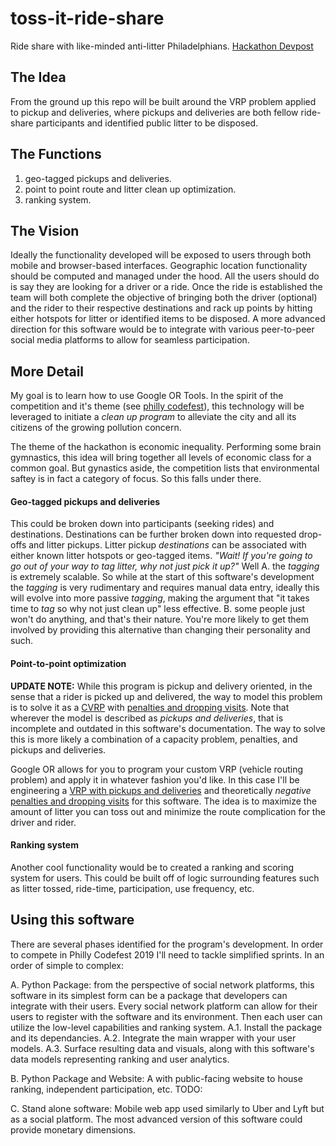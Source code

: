 # toss-it-ride-share
Ride share with like-minded anti-litter Philadelphians.
[Hackathon Devpost](https://devpost.com/software/toss-it-ride-share)

## The Idea
From the ground up this repo will be built around the VRP problem applied to
pickup and deliveries, where pickups and deliveries are both fellow ride-share
participants and identified public litter to be disposed.

## The Functions
1. geo-tagged pickups and deliveries.
2. point to point route and litter clean up optimization.
3. ranking system.

## The Vision
Ideally the functionality developed will be exposed to users through both mobile
and browser-based interfaces. Geographic location functionality should be
computed and managed under the hood. All the users should do is say they are
looking for a driver or a ride. Once the ride is established the team will both
complete the objective of bringing both the driver (optional) and the rider to
their respective destinations and rack up points by hitting either hotspots for
litter or identified items to be disposed. A more advanced direction for this
software would be to integrate with various peer-to-peer social media platforms
to allow for seamless participation.

## More Detail
My goal is to learn how to use Google OR Tools. In the spirit of the competition
and it's theme (see [philly codefest](https://2019-philly-codefest.devpost.com/)),
this technology will be leveraged to initiate a *clean up program* to alleviate
the city and all its citizens of the growing pollution concern.

The theme of the hackathon is economic inequality. Performing some brain
gymnastics, this idea will bring together all levels of economic class for a
common goal. But gynastics aside, the competition lists that environmental
saftey is in fact a category of focus. So this falls under there.

#### Geo-tagged pickups and deliveries
This could be broken down into participants (seeking rides) and destinations.
Destinations can be further broken down into requested drop-offs and litter
pickups. Litter pickup *destinations* can be associated with either known
litter hotspots or geo-tagged items. *"Wait! If you're going to go out of
your way to tag litter, why not just pick it up?"* Well A. the *tagging* is
extremely scalable. So while at the start of this software's development the
*tagging* is very rudimentary and requires manual data entry, ideally this will
evolve into more passive *tagging*, making the argument that "it takes time to
*tag* so why not just clean up" less effective. B. some people just won't do
anything, and that's their nature. You're more likely to get them involved by
providing this alternative than changing their personality and such.

#### Point-to-point optimization
**UPDATE NOTE:** While this program is pickup and delivery oriented, in the sense that
a rider is picked up and delivered, the way to model this problem is to solve
it as a [CVRP](https://developers.google.com/optimization/routing/cvrp) with
[penalties and dropping visits](https://developers.google.com/optimization/routing/penalties).
Note that wherever the model is described as *pickups and deliveries*, that is
incomplete and outdated in this software's documentation. The way to solve this
is more likely a combination of a capacity problem, penalties, and pickups and
deliveries.

Google OR allows for you to program your custom VRP (vehicle routing problem)
and apply it in whatever fashion you'd like. In this case I'll be engineering
a [VRP with pickups and deliveries](https://developers.google.com/optimization/routing/pickup_delivery)
and theoretically *negative* [penalties and dropping visits](https://developers.google.com/optimization/routing/penalties) for this software. The idea is to maximize the amount of
litter you can toss out and minimize the route complication for the driver and
rider.

#### Ranking system
Another cool functionality would be to created a ranking and scoring system for
users. This could be built off of logic surrounding features such as litter
tossed, ride-time, participation, use frequency, etc.

## Using this software
There are several phases identified for the program's development. In order to
compete in Philly Codefest 2019 I'll need to tackle simplified sprints. In
an order of simple to complex:

A. Python Package: from the perspective of social network platforms, this
software in its simplest form can be a package that developers can integrate
with their users. Every social network platform can allow for their users to
register with the software and its environment. Then each user can utilize the
low-level capabilities and ranking system.
A.1. Install the package and its dependancies.
A.2. Integrate the main wrapper with your user models.
A.3. Surface resulting data and visuals, along with this software's data
models representing ranking and user analytics.

B. Python Package and Website: A with public-facing website to house ranking,
independent participation, etc.
TODO:

C. Stand alone software: Mobile web app used similarly to Uber and Lyft but
as a social platform. The most advanced version of this software could provide
monetary dimensions.  
